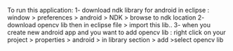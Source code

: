 To run this application:
1- download ndk library for android in eclipse : window > preferences > android > NDK > browse to ndk location
2- download opencv lib then in eclipse file > import this lib..
3- when you create new android app and you want to add opencv lib : right click on your project > properties > android > in library section > add >select opencv lib